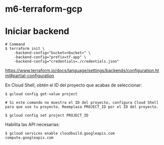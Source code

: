 # m6-terraform-gcp

# Iniciar backend
```
# Command
$ terraform init \
    -backend-config="bucket=<bucket>" \
    -backend-config="prefix=tf-app" \
    -backend-config="credentials=./credentials.json"
```

 https://www.terraform.io/docs/language/settings/backends/configuration.html#partial-configuration


En Cloud Shell, obtén el ID del proyecto que acabas de seleccionar:
```
$ gcloud config get-value project

# Si este comando no muestra el ID del proyecto, configura Cloud Shell para que use tu proyecto. Reemplaza PROJECT_ID por el ID del proyecto.

$ gcloud config set project PROJECT_ID
```

Habilita las API necesarias:
```
$ gcloud services enable cloudbuild.googleapis.com compute.googleapis.com

```
